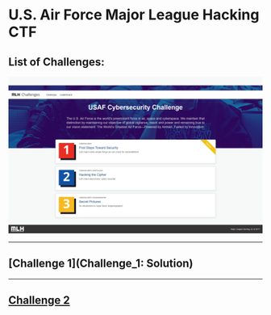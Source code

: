# **U.S. Air Force Major League Hacking CTF**
## **List of Challenges:**

![Challenges](images/challenges.png)
___
## **[Challenge 1](Challenge_1: Solution)**
___

## **[Challenge 2](Challenge_2)**
